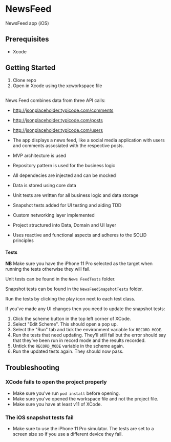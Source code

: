 # NewsFeed

NewsFeed app (iOS)

## Prerequisites

* Xcode

## Getting Started

1. Clone repo
2. Open in Xcode using the xcworkspace file

##

News Feed combines data from three API calls:
- http://jsonplaceholder.typicode.com/comments
- http://jsonplaceholder.typicode.com/posts
- http://jsonplaceholder.typicode.com/users
 
- The app displays a news feed, like a social media application with users and comments assosiated with the respective posts.
- MVP architecture is used
- Repository pattern is used for the business logic
- All dependecies are injected and can be mocked
- Data is stored using core data
- Unit tests are written for all business logic and data storage
- Snapshot tests added for UI testing and aiding TDD
- Custom networking layer implemented
- Project structured into Data, Domain and UI layer
- Uses reactive and functional aspects and adheres to the SOLID principles

#### Tests
**NB** Make sure you have the iPhone 11 Pro selected as the target when running the tests otherwise they will fail.

Unit tests can be found in the `News FeedTests` folder.

Snapshot tests can be found in the `NewsFeedSnapshotTests` folder.

Run the tests by clicking the play icon next to each test class.

If you've made any UI changes then you need to update the snapshot tests:
1. Click the scheme button in the top left corner of XCode.
2. Select "Edit Scheme". This should open a pop up. 
3. Select the "Run" tab and tick the environment variable for `RECORD_MODE`.
4. Run the tests that need updating. They'll still fail but the error should say that they've been run in record mode and the results recorded.
5. Untick the `RECORD_MODE` variable in the scheme again.
6. Run the updated tests again. They should now pass.

## Troubleshooting

### XCode fails to open the project properly
* Make sure you've run `pod install` before opening.
* Make sure you've opened the workspace file and not the project file.
* Make sure you have at least v11 of XCode.

### The iOS snapshot tests fail
* Make sure to use the iPhone 11 Pro simulator. The tests are set to a screen size so if you use a different device they fail.

